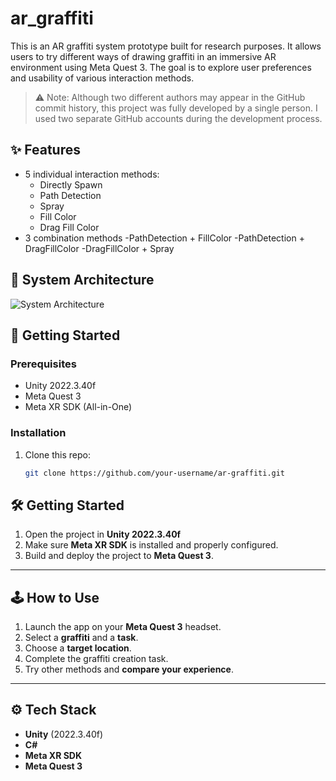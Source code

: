 # ar_graffiti


This is an AR graffiti system prototype built for research purposes. It allows users to try different ways of drawing graffiti in an immersive AR environment using Meta Quest 3. The goal is to explore user preferences and usability of various interaction methods.

> ⚠️ Note: Although two different authors may appear in the GitHub commit history, this project was fully developed by a single person. I used two separate GitHub accounts during the development process.



## ✨ Features

- 5 individual interaction methods:
  - Directly Spawn
  - Path Detection
  - Spray
  - Fill Color
  - Drag Fill Color
- 3 combination methods
  -PathDetection + FillColor
  -PathDetection + DragFillColor
  -DragFillColor + Spray

## 🧱 System Architecture

![System Architecture](./images/architecture.png)

## 🚀 Getting Started

### Prerequisites
- Unity 2022.3.40f
- Meta Quest 3
- Meta XR SDK (All-in-One)

### Installation

1. Clone this repo:
   ```bash
   git clone https://github.com/your-username/ar-graffiti.git
   
## 🛠️ Getting Started

1. Open the project in **Unity 2022.3.40f**
2. Make sure **Meta XR SDK** is installed and properly configured.
3. Build and deploy the project to **Meta Quest 3**.

---

## 🕹️ How to Use

1. Launch the app on your **Meta Quest 3** headset.
2. Select a **graffiti** and a **task**.
3. Choose a **target location**.
4. Complete the graffiti creation task.
5. Try other methods and **compare your experience**.

---

## ⚙️ Tech Stack

- **Unity** (2022.3.40f)
- **C#**
- **Meta XR SDK**
- **Meta Quest 3**


